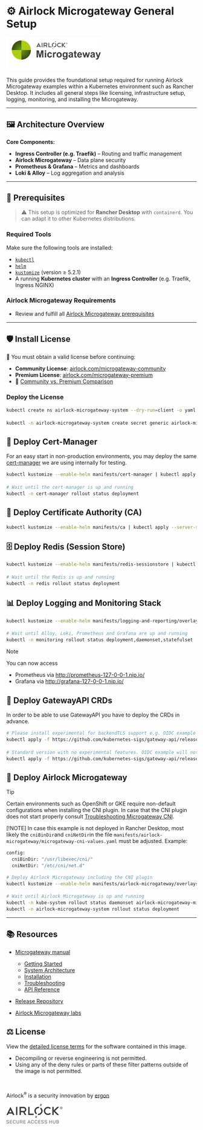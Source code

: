 # ⚙️ Airlock Microgateway General Setup

<p align="left">
  <img src="https://raw.githubusercontent.com/airlock/microgateway/main/media/Microgateway_Labeled_AlignRight.svg" alt="Microgateway Logo" width="250">
</p>

This guide provides the foundational setup required for running Airlock Microgateway examples within a Kubernetes environment such as Rancher Desktop. It includes all general steps like licensing, infrastructure setup, logging, monitoring, and installing the Microgateway.

---

## 🖼️ Architecture Overview

**Core Components:**

- **Ingress Controller (e.g. Traefik)** – Routing and traffic management
- **Airlock Microgateway** – Data plane security
- **Prometheus & Grafana** – Metrics and dashboards
- **Loki & Alloy** – Log aggregation and analysis

---

## 🧰 Prerequisites

> ⚠️ This setup is optimized for **Rancher Desktop** with `containerd`. You can adapt it to other Kubernetes distributions.

### Required Tools

Make sure the following tools are installed:

- [`kubectl`](https://kubernetes.io/docs/reference/kubectl/overview/)
- [`helm`](https://helm.sh/docs/intro/install/)
- [`kustomize`](https://kustomize.io) (version ≥ 5.2.1)
- A running **Kubernetes cluster** with an **Ingress Controller** (e.g. Traefik, Ingress NGINX)

### Airlock Microgateway Requirements

- Review and fulfill all [Airlock Microgateway prerequisites](https://docs.airlock.com/microgateway/latest/#data/1660804711882.html)

---

## 🛡️ Install License

📝 You must obtain a valid license before continuing:

- **Community License**: [airlock.com/microgateway-community](https://airlock.com/en/microgateway-community)
- **Premium License**: [airlock.com/microgateway-premium](https://airlock.com/en/microgateway-premium)
- 📘 [Community vs. Premium Comparison](https://docs.airlock.com/microgateway/latest/#data/1675772882054.html)

### Deploy the License

```bash
kubectl create ns airlock-microgateway-system --dry-run=client -o yaml | kubectl apply -f -

kubectl -n airlock-microgateway-system create secret generic airlock-microgateway-license --from-file=microgateway-license.txt --dry-run=client -o yaml | kubectl apply -f -
```

## 📜 Deploy Cert-Manager

For an easy start in non-production environments, you may deploy the same [cert-manager](https://cert-manager.io/) we are using internally for testing.

```bash
kubectl kustomize --enable-helm manifests/cert-manager | kubectl apply --server-side -f -

# Wait until the cert-manager is up and running
kubectl -n cert-manager rollout status deployment
```

## 📜 Deploy Certificate Authority (CA)

```bash
kubectl kustomize --enable-helm manifests/ca | kubectl apply --server-side -f -
```

## 🗄️ Deploy Redis (Session Store)

```bash
kubectl kustomize --enable-helm manifests/redis-sessionstore | kubectl apply --server-side -f -

# Wait until the Redis is up and running
kubectl -n redis rollout status deployment
```

## 📊 Deploy Logging and Monitoring Stack

```bash
kubectl kustomize --enable-helm manifests/logging-and-reporting/overlays/k8s | kubectl apply --server-side -f -

# Wait until Alloy, Loki, Prometheus and Grafana are up and running
kubectl -n monitoring rollout status deployment,daemonset,statefulset
```

> [!NOTE]
> You can now access
>
> * Prometheus via http://prometheus-127-0-0-1.nip.io/
> * Grafana via http://grafana-127-0-0-1.nip.io/

## 🧩 Deploy GatewayAPI CRDs

In order to be able to use GatewayAPI you have to deploy the CRDs in advance.

```bash
# Please install experimental for backendTLS support e.g. OIDC example
kubectl apply -f https://github.com/kubernetes-sigs/gateway-api/releases/download/v1.3.0/experimental-install.yaml

# Standard version with no experimental features. OIDC example will not work with it or needs to be manually adjusted.
kubectl apply -f https://github.com/kubernetes-sigs/gateway-api/releases/download/v1.3.0/standard-install.yaml
```

## 🚀 Deploy Airlock Microgateway

> [!TIP]
> Certain environments such as OpenShift or GKE require non-default configurations when installing the CNI plugin. In case that the CNI plugin does not start properly consult [Troubleshooting Microgateway CNI](https://docs.airlock.com/microgateway/latest/#data/1710781909882.html).

[!NOTE]
In case this example is not deployed in Rancher Desktop, most likely the `cniBinDir`and `cniNetDir`in the file `manifests/airlock-microgateway/microgateway-cni-values.yaml` must be adjusted.
Example:

```sh
config:
  cniBinDir: "/usr/libexec/cni/"
  cniNetDir: "/etc/cni/net.d"
```

```bash
# Deploy Airlock Microgateway including the CNI plugin
kubectl kustomize --enable-helm manifests/airlock-microgateway/overlays/k8s | kubectl apply -f -

# Wait until Airlock Microgateway is up and running
kubectl -n kube-system rollout status daemonset airlock-microgateway-microgateway-cni
kubectl -n airlock-microgateway-system rollout status deployment
```

---

## 📚 Resources

* [Microgateway manual](https://docs.airlock.com/microgateway/latest/)

   * [Getting Started](https://docs.airlock.com/microgateway/latest/#data/1660804708742.html)
   * [System Architecture](https://docs.airlock.com/microgateway/latest/#data/1660804709650.html)
   * [Installation](https://docs.airlock.com/microgateway/latest/#data/1660804708713.html)
   * [Troubleshooting](https://docs.airlock.com/microgateway/latest/#data/1659430054787.html)
   * [API Reference](https://docs.airlock.com/microgateway/latest/index/api/crds/index.html)

* [Release Repository](https://github.com/airlock/microgateway)
* [Airlock Microgateway labs](https://airlock.instruqt.com/pages/airlock-microgateway-labs)

## ⚖️ License

View the [detailed license terms](https://www.airlock.com/en/airlock-license) for the software contained in this image.

* Decompiling or reverse engineering is not permitted.
* Using any of the deny rules or parts of these filter patterns outside of the image is not permitted.

</details>
<br>

Airlock<sup>&#174;</sup> is a security innovation by [ergon](https://www.ergon.ch/en)

<!-- Airlock SAH Logo (different image for light/dark mode) -->

<a href="https://www.airlock.com/en/secure-access-hub/">
<picture>
    <source media="(prefers-color-scheme: dark)"
        srcset="https://raw.githubusercontent.com/airlock/microgateway/main/media/Airlock_Logo_Negative.png">
    <source media="(prefers-color-scheme: light)"
        srcset="https://raw.githubusercontent.com/airlock/microgateway/main/media/Airlock_Logo.png">
    <img alt="Airlock Secure Access Hub" src="https://raw.githubusercontent.com/airlock/microgateway/main/media/Airlock_Logo.png" width="150">
</picture>
</a>
